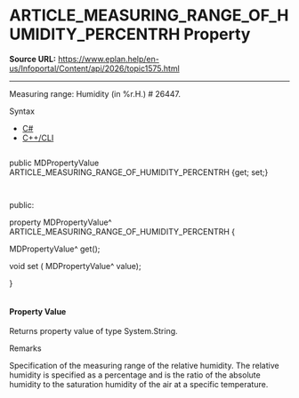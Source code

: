 # ARTICLE_MEASURING_RANGE_OF_HUMIDITY_PERCENTRH Property

**Source URL:** https://www.eplan.help/en-us/Infoportal/Content/api/2026/topic1575.html

---

Measuring range: Humidity (in %r.H.) # 26447.

Syntax

- [C#](#i-syntax-CS)
- [C++/CLI](#i-syntax-CPP2005)

```
```
public MDPropertyValue ARTICLE_MEASURING_RANGE_OF_HUMIDITY_PERCENTRH {get; set;}
```
```

```
```
public:

property MDPropertyValue^ ARTICLE_MEASURING_RANGE_OF_HUMIDITY_PERCENTRH {

   MDPropertyValue^ get();

   void set (    MDPropertyValue^ value);

}
```
```

#### Property Value

Returns property value of type System.String.

Remarks

Specification of the measuring range of the relative humidity. The relative humidity is specified as a percentage and is the ratio of the absolute humidity to the saturation humidity of the air at a specific temperature.
